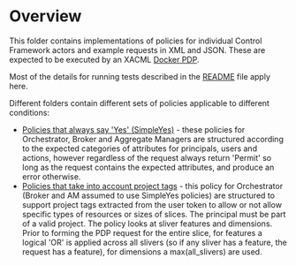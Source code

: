 # Overview

This  folder contains implementations of policies for individual Control Framework actors and example requests in XML and JSON. These are expected to be executed by an XACML [Docker PDP](https://github.com/fabric-testbed/fabric-docker-images/tree/master/authzforce-pdp).

Most of the details for running tests described in the [README](../README.md) file apply here.

Different folders contain different sets of policies applicable to different conditions:

- [Policies that alwаys say 'Yes' (SimpleYes)](SimpleYes) - these policies for Orchestrator, Broker and Aggregate Managers are structured according to the expected categories of attributes for principals, users and actions, however regardless of the request always return 'Permit' so long as the request contains the expected attributes, and produce an error otherwise.
- [Policies that take into account project tags](ProjectTags) - this policy for Orchestrator (Broker and AM assumed to use SimpleYes policies) are structured to support project tags extracted from the user token to allow or not allow specific types of resources or sizes of slices. The principal must be part of a valid project. The policy looks at sliver features and dimensions. Prior to forming the PDP request for the entire slice, for features a logical 'OR' is applied across all slivers (so if any sliver has a feature, the request has a feature), for dimensions a max(all_slivers) are used. 
